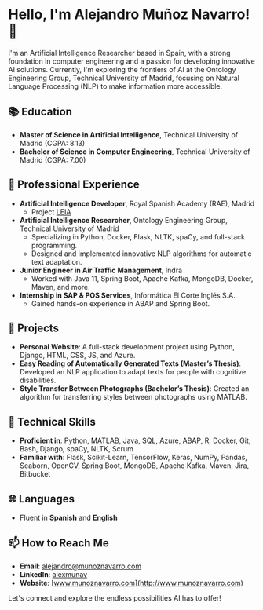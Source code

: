 # Hello, I'm Alejandro Muñoz Navarro! 👋

I'm an Artificial Intelligence Researcher based in Spain, with a strong foundation in computer engineering and a passion for developing innovative AI solutions. Currently, I'm exploring the frontiers of AI at the Ontology Engineering Group, Technical University of Madrid, focusing on Natural Language Processing (NLP) to make information more accessible.

## 📚 Education
- **Master of Science in Artificial Intelligence**, Technical University of Madrid (CGPA: 8.13)
- **Bachelor of Science in Computer Engineering**, Technical University of Madrid (CGPA: 7.00)

## 💼 Professional Experience
- **Artificial Intelligence Developer**, Royal Spanish Academy (RAE), Madrid
  - Project [LEIA](https://www.rae.es/noticia/que-es-leia)
- **Artificial Intelligence Researcher**, Ontology Engineering Group, Technical University of Madrid
  - Specializing in Python, Docker, Flask, NLTK, spaCy, and full-stack programming.
  - Designed and implemented innovative NLP algorithms for automatic text adaptation.
- **Junior Engineer in Air Traffic Management**, Indra
  - Worked with Java 11, Spring Boot, Apache Kafka, MongoDB, Docker, Maven, and more.
- **Internship in SAP & POS Services**, Informática El Corte Inglés S.A.
  - Gained hands-on experience in ABAP and Spring Boot.

## 🚀 Projects
- **Personal Website**: A full-stack development project using Python, Django, HTML, CSS, JS, and Azure.
- **Easy Reading of Automatically Generated Texts (Master’s Thesis)**: Developed an NLP application to adapt texts for people with cognitive disabilities.
- **Style Transfer Between Photographs (Bachelor’s Thesis)**: Created an algorithm for transferring styles between photographs using MATLAB.

## 🔧 Technical Skills
- **Proficient in**: Python, MATLAB, Java, SQL, Azure, ABAP, R, Docker, Git, Bash, Django, spaCy, NLTK, Scrum
- **Familiar with**: Flask, Scikit-Learn, TensorFlow, Keras, NumPy, Pandas, Seaborn, OpenCV, Spring Boot, MongoDB, Apache Kafka, Maven, Jira, Bitbucket

## 🌐 Languages
- Fluent in **Spanish** and **English**

## 📫 How to Reach Me
- **Email**: [alejandro@munoznavarro.com](mailto:alejandro@munoznavarro.com)
- **LinkedIn**: [alexmunav](https://www.linkedin.com/in/alexmunav/)
- **Website**: [www.munoznavarro.com](http://www.munoznavarro.com)

Let's connect and explore the endless possibilities AI has to offer!

